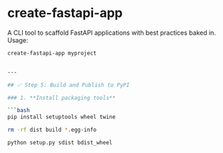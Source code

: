 # create-fastapi-app

A CLI tool to scaffold FastAPI applications with best practices baked in.  
Usage:

```bash
create-fastapi-app myproject


---

## ✅ Step 5: Build and Publish to PyPI

### 1. **Install packaging tools**

```bash
pip install setuptools wheel twine

rm -rf dist build *.egg-info

python setup.py sdist bdist_wheel

